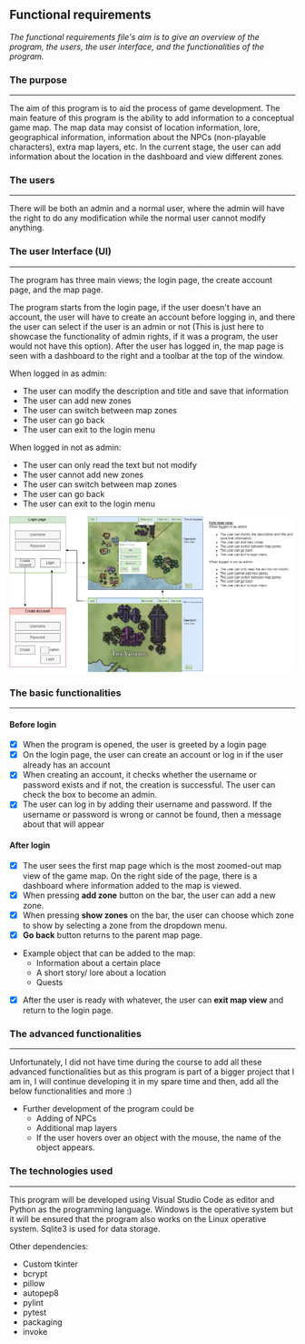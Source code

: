 ## Functional requirements

*The functional requirements file's aim is to give an overview of the program, the users, the user interface, and the functionalities of the program.*

### The purpose
---

The aim of this program is to aid the process of game development. The main feature of this program is the ability to add information to a conceptual game map. The map data may consist of location information, lore, geographical information, information about the NPCs (non-playable characters), extra map layers, etc. In the current stage, the user can add information about the location in the dashboard and view different zones.  

### The users
---
There will be both an admin and a normal user, where the admin will have the right to do any modification while the normal user cannot modify anything. 

### The user Interface (UI)
---
The program has three main views; the login page, the create account page, and the map page.

The program starts from the login page, if the user doesn't have an account, the user will have to create an account before logging in, and there the user can select if the user is an admin or not (This is just here to showcase the functionality of admin rights, if it was a program, the user would not have this option). After the user has logged in, the map page is seen with a dashboard to the right and a toolbar at the top of the window.

When logged in as admin:
- The user can modify the description and title and save that information
- The user can add new zones
- The user can switch between map zones
- The user can go back
- The user can exit to the login menu
  
When logged in not as admin:
- The user can only read the text but not modify
- The user cannot add new zones
- The user can switch between map zones
- The user can go back
- The user can exit to the login menu
  
![UI](pictures/overview.png)

### The basic functionalities
---

#### Before login
- [x] When the program is opened, the user is greeted by a login page
- [x] On the login page, the user can create an account or log in if the user already has an account
- [x] When creating an account, it checks whether the username or password exists and if not, the creation is successful. The user can check the box to become an admin.  
- [x] The user can log in by adding their username and password. If the username or password is wrong or cannot be found, then a message about that will appear

#### After login
- [x] The user sees the first map page which is the most zoomed-out map view of the game map. On the right side of the page, there is a dashboard where information added to the map is viewed.
- [x] When pressing **add zone** button on the bar, the user can add a new zone.
- [x] When pressing **show zones** on the bar, the user can choose which zone to show by selecting a zone from the dropdown menu.
- [x] **Go back** button returns to the parent map page.  
- Example object that can be added to the map:
  * Information about a certain place
  * A short story/ lore about a location
  * Quests
 
- [x] After the user is ready with whatever, the user can **exit map view** and return to the login page. 

### The advanced functionalities
---
Unfortunately, I did not have time during the course to add all these advanced functionalities but as this program is part of a bigger project that I am in, I will continue developing it in my spare time and then, add all the below functionalities and more :) 
- Further development of the program could be
  * Adding of NPCs
  * Additional map layers
  * If the user hovers over an object with the mouse, the name of the object appears.

### The technologies used
---

This program will be developed using Visual Studio Code as editor and Python as the programming language. Windows is the operative system but it will be ensured that the program also works on the Linux operative system. Sqlite3 is used for data storage.

Other dependencies: 
- Custom tkinter
- bcrypt
- pillow
- autopep8
- pylint
- pytest
- packaging
- invoke



